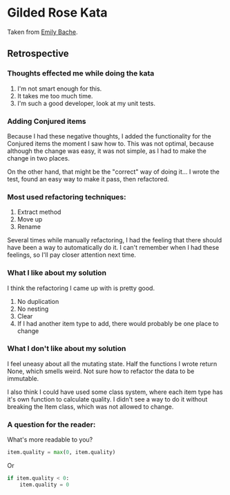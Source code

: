 # Gilded Rose Kata
Taken from [Emily Bache](https://github.com/emilybache/GildedRose-Refactoring-Kata).

## Retrospective

### Thoughts effected me while doing the kata
1. I'm not smart enough for this.
2. It takes me too much time.
3. I'm such a good developer, look at my unit tests.


### Adding Conjured items
Because I had these negative thoughts, I added the functionality for the Conjured items
the moment I saw how to.
This was not optimal, because although the change was easy, it was not simple,
as I had to make the change in two places.

On the other hand, that might be the "correct" way of doing it...
I wrote the test, found an easy way to make it pass, then refactored.

### Most used refactoring techniques:
1. Extract method
2. Move up
3. Rename

Several times while manually refactoring, I had the feeling that there should have been
a way to automatically do it.
I can't remember when I had these feelings, so I'll pay closer attention next time.

### What I like about my solution 
I think the refactoring I came up with is pretty good.
1. No duplication
2. No nesting
3. Clear
4. If I had another item type to add, there would probably be one place to change

### What I don't like about my solution
I feel uneasy about all the mutating state.
Half the functions I wrote return None, which smells weird.
Not sure how to refactor the data to be immutable.

I also think I could have used some class system, where each item type
has it's own function to calculate quality. 
I didn't see a way to do it without breaking the Item class, which was not allowed to change.

### A question for the reader:
What's more readable to you?
```python
item.quality = max(0, item.quality)
```
Or
```python
if item.quality < 0:
    item.quality = 0
```

